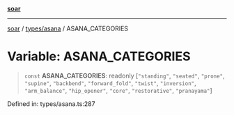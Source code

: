 [**soar**](../../../README.md)

***

[soar](../../../modules.md) / [types/asana](../README.md) / ASANA\_CATEGORIES

# Variable: ASANA\_CATEGORIES

> `const` **ASANA\_CATEGORIES**: readonly \[`"standing"`, `"seated"`, `"prone"`, `"supine"`, `"backbend"`, `"forward_fold"`, `"twist"`, `"inversion"`, `"arm_balance"`, `"hip_opener"`, `"core"`, `"restorative"`, `"pranayama"`\]

Defined in: types/asana.ts:287
